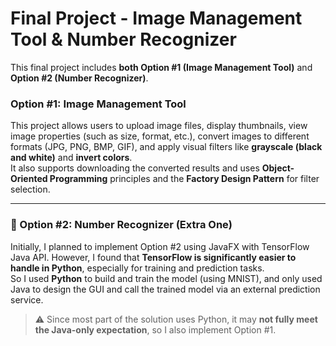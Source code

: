 # Final Project - Image Management Tool & Number Recognizer

This final project includes **both Option #1 (Image Management Tool)** and **Option #2 (Number Recognizer)**.

### Option #1: Image Management Tool

This project allows users to upload image files, display thumbnails, view image properties (such as size, format, etc.), convert images to different formats (JPG, PNG, BMP, GIF), and apply visual filters like **grayscale (black and white)** and **invert colors**.  
It also supports downloading the converted results and uses **Object-Oriented Programming** principles and the **Factory Design Pattern** for filter selection.

---

### 🧪 Option #2: Number Recognizer (Extra One)

Initially, I planned to implement Option #2 using JavaFX with TensorFlow Java API. However, I found that **TensorFlow is significantly easier to handle in Python**, especially for training and prediction tasks.  
So I used **Python** to build and train the model (using MNIST), and only used Java to design the GUI and call the trained model via an external prediction service.

> ⚠️ Since most part of the solution uses Python, it may **not fully meet the Java-only expectation**, so I also implement Option #1.
